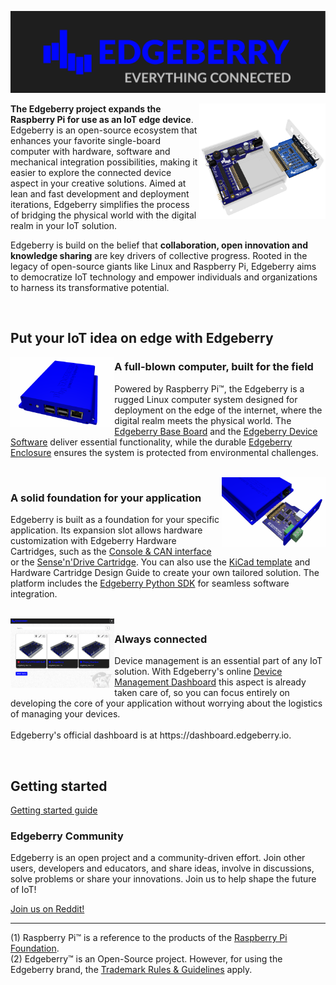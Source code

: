 ![Edgeberry Banner](https://github.com/Edgeberry/.github/blob/main/brand/Edgeberry_banner_EverythingIsConnected.png?raw=true)

<a href="https://www.tindie.com/stores/spuq/?ref=offsite_badges&utm_source=sellers_SpuQ&utm_medium=badges&utm_campaign=badge_large" target="_blank" >
<img src="https://github.com/Edgeberry/.github/blob/main/images/Edgeberry-Zero_Cartridge.png?raw=true" align="right" width="40%"/>
</a>

**The Edgeberry project expands the Raspberry Pi for use as an IoT edge device**. Edgeberry is an open-source ecosystem that enhances your favorite single-board computer with hardware, software and mechanical integration possibilities, making it easier to explore the connected device aspect in your creative solutions. Aimed at lean and fast development and deployment iterations, Edgeberry simplifies the process of bridging the physical world with the digital realm in your IoT solution.

Edgeberry is build on the belief that **collaboration, open innovation and knowledge sharing** are key drivers of collective progress. Rooted in the legacy of open-source giants like Linux and Raspberry Pi, Edgeberry aims to democratize IoT technology and empower individuals and organizations to harness its transformative potential.

<br clear="right"/>

<h2>Put your IoT idea on edge with Edgeberry</h2>

<img src="https://raw.githubusercontent.com/Edgeberry/.github/main/profile/images/Edgeberry_Device.png" align="left" width="33%"/>
<h3>A full-blown computer, built for the field</h3>
<p>
    Powered by Raspberry Pi™, the Edgeberry is a rugged Linux computer system designed for deployment on the edge of the internet, where the digital realm meets the physical world. The <a href="https://github.com/Edgeberry/Edgeberry-hardware">Edgeberry Base Board</a> and the <a href="https://github.com/Edgeberry/Edgeberry">Edgeberry Device Software</a>
    deliver essential functionality, while the durable <a href="https://www.thingiverse.com/thing:6595172">Edgeberry Enclosure</a> ensures the system is protected from environmental challenges.
</p>
<br clear="left"/>
<img src="https://raw.githubusercontent.com/Edgeberry/.github/main/profile/images/Edgeberry_Cartridge.png" align="right" width="33%"/>
<h3>A solid foundation for your application</h3>
<p>
    Edgeberry is built as a foundation for your specific application. Its expansion slot allows hardware customization with Edgeberry Hardware Cartridges, such as the <a href="https://github.com/Edgeberry/Edgeberry-cartridge-console-can">Console & CAN interface</a> or the <a href="https://github.com/Edgeberry/Edgeberry_SenseAndDrive_Cartridge">Sense'n'Drive Cartridge</a>. You can also use the <a href="https://gitlab.com/kicad/libraries/kicad-templates/-/tree/master/Projects/Edgeberry_Cartridge?ref_type=heads">KiCad template</a> and Hardware Cartridge Design Guide to create your own tailored solution. The platform includes the <a href="https://github.com/Edgeberry/Edgeberry-Python-SDK">Edgeberry Python SDK</a> for seamless software integration.
</p>
<br clear="right"/>
<img src="https://raw.githubusercontent.com/Edgeberry/.github/main/profile/images/Edgeberry_Dashboard.png" align="left" width="33%"/>
<h3>Always connected</h3>
<p>
    Device management is an essential part of any IoT solution. With Edgeberry's online <a href="https://github.com/Edgeberry/Edgeberry-dashboard">Device Management Dashboard</a> this aspect is already taken care of, so you can focus entirely on developing the core of your application without worrying about the logistics of managing your devices.
    <br/>
    <br/>
    Edgeberry's official dashboard is at https://dashboard.edgeberry.io.
</p>
<br clear="left"/>
<h2>Getting started</h2>
<p>
    <a href="https://github.com/Edgeberry/.github/blob/main/documentation/GettingStarted.md">Getting started guide</a>
</p>
<h3>Edgeberry Community</h3>
<p>
    Edgeberry is an open project and a community-driven effort. Join other users, developers and educators, and share ideas, involve in discussions, solve problems or share your innovations. Join us to help shape the future of IoT!
</p>
<p>
    <a href="https://reddit.com/r/Edgeberry">Join us on Reddit!</a>
</p>
<hr/>

(1) Raspberry Pi™ is a reference to the products of the [Raspberry Pi Foundation](https://www.raspberrypi.org/).<br/>
(2) Edgeberry™ is an Open-Source project. However, for using the Edgeberry brand, the [Trademark Rules & Guidelines](https://github.com/Edgeberry/.github/blob/main/brand/Edgeberry_Trademark_Rules_and_Guidelines.md) apply.